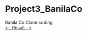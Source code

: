 # Project3_BanilaCo
Banila Co Clone coding
<br/>
<a href="https://biainthew.github.io/Project3_BanilaCo/"><-- Result --></a>
